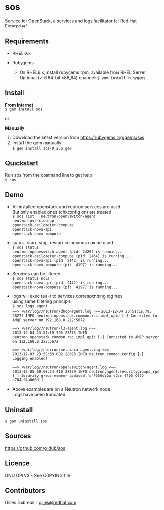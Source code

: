 sos
===
Service for OpenStack, a services and logs facilitator for Red Hat Enterprise"  


Requirements
------------
* RHEL 6.x  

* Rubygems  
  * On RHEL6.x, install rubygems rpm, available from RHEL Server Optional (v. 6 64-bit x86_64) channel: `$ yum install rubygems`  


Install
-------
**From Internet**  
`$ gem install sos`  

or  

**Manually**  
1. Download the latest version from https://rubygems.org/gems/sos  
2. Install the gem manually  
   `$ gem install sos-0.2.6.gem`  


Quickstart
----------
Run sos from the command line to get help  
`$ sos`  


Demo
----
* All installed openstack and neutron services are used.  
  But only enabled ones (chkconfig on) are treated.  
 `$ sos list  
  neutron-openvswitch-agent`  
 `neutron-ovs-cleanup`  
 `openstack-ceilometer-compute`  
 `openstack-nova-api`  
 `openstack-nova-compute`  

* status, start, stop, restart commands can be used  
 `$ sos status`  
 `neutron-openvswitch-agent (pid  2426) is running...`  
 `openstack-ceilometer-compute (pid  2434) is running...`  
 `openstack-nova-api (pid  2442) is running...`  
 `openstack-nova-compute (pid  4197) is running...`  

* Services can be filtered  
 `$ sos status nova`   
 `openstack-nova-api (pid  2442) is running...`  
 `openstack-nova-compute (pid  4197) is running...`  
  
* logs will exec tail -f to services corresponding log files  
  using same filtering principle  
  `$ sos logs agent`  
  `==> /var/log//neutron/dhcp-agent.log <==`
  `2013-12-04 23:51:19.795 28273 INFO neutron.openstack.common.rpc.impl_qpid [-] Connected to AMQP server on 192.168.0.222:5672`  
  
  `==> /var/log//neutron/l3-agent.log <==`  
  `2013-12-04 23:51:19.795 28273 INFO neutron.openstack.common.rpc.impl_qpid [-] Connected to AMQP server on 192.168.0.222:5672`  
  
  `==> /var/log//neutron/metadata-agent.log <==`  
  `2013-12-03 23:59:33.002 28293 INFO neutron.common.config [-] Logging enabled!`  
  
  `==> /var/log//neutron/openvswitch-agent.log <==`  
  `2013-12-05 00:08:24.410 28239 INFO neutron.agent.securitygroups_rpc [-] Security group member updated [u'7039eb2a-d2bc-4703-9639-e704bf4a0d0d']`  
  

* Above examples are on a Neutron network node  
  Logs have been truncated  

Uninstall
---------
`$ gem uninstall sos`  


Sources
-------
https://github.com/gildub/sos  


Licence
-------
GNU GPLV3 - See COPYING file  


Contributors
------------
Gilles Dubreuil - gilles@redhat.com  


